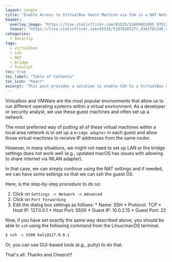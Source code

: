 ```yaml
---
layout: single
title: "Enable Access to VirtualBox Guest Machine via SSH in a NAT Network Settings"
header:
  overlay_image: "https://live.staticflickr.com/65535/51699602895_9f512e632d_o.png"
  teaser: "https://live.staticflickr.com/65535/51878165271_d341fbc248_o.png"
categories:
  - Security
tags:
  - virtualbox
  - ssh
  - NAT
  - bridge
  - Tutorial
toc: true
toc_label: "Table of Contents"
toc_icon: "heart"
excerpt: "This post provides a solution to enable SSH to a VirtualBox VM in a NAT Network Settings"
---
```



Virtualbox and VMWare are the most popular environments that allow us to run different operating systems within a virtual environment. As a developer or security analyst, we use these guest machines and often set up a network.

The most preferred way of putting all of these virtual machines within a local area network is to set up a `bridge adapter` in each guest and allow those virtual machines to receive IP addresses from the same router.

However, in many situations, we might not need to set up LAN or the bridge settings does not work well (e.g., updated macOS has issues with allowing to share internet via WLAN adapter). 

In that case, we can simply continue using the NAT settings and if needed, we can have some settings so that we can ssh the guest OS.

Here, is the step-by-step procedure to do so:

1. Click on `Settings -> Network -> Advanced`
2. Click on `Port Forwarding`
3. Edit the dialog box settings as follows:
		* Name: SSH
		* Protocol: TCP
		* Host IP: 127.0.0.1
		* Host Port: 5500
		* Guest IP: 10.0.2.15
		* Guest Port: 22

Now, if you have set exactly the same way described above, you should be able to `ssh` using the following command from the Linux/macOS terminal.
```bash
$ ssh -p 5500 kali@127.0.0.1
```

Or, you can use GUI-based tools (e.g., putty) to do that.

That's all. Thanks and Cheers!!!
<!--stackedit_data:
eyJoaXN0b3J5IjpbLTE3MTMyOTYyNDJdfQ==
-->